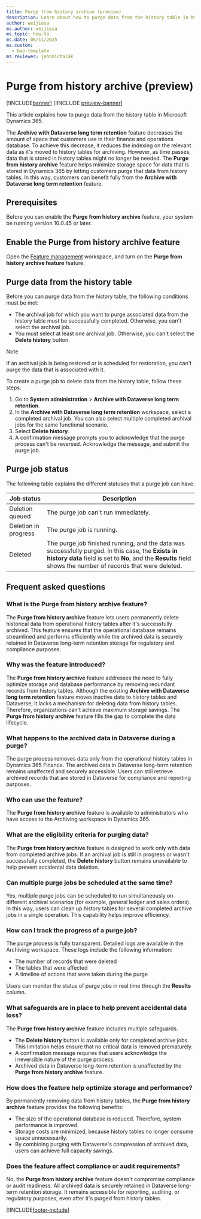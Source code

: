 ```yaml
---
title: Purge from history archive (preview)
description: Learn about how to purge data from the history table in Microsoft Dynamics 365.
author: weijiesa
ms.author: weijiesa
ms.topic: how-to
ms.date: 06/11/2025
ms.custom: 
  - bap-template
ms.reviewer: johnmichalak
---
```


# Purge from history archive (preview)

[!INCLUDE[banner](../includes/banner.md)]
[!INCLUDE [preview-banner](~/../shared-content/shared/preview-includes/preview-banner.md)]

This article explains how to purge data from the history table in Microsoft Dynamics 365.

The **Archive with Dataverse long term retention** feature decreases the amount of space that customers use in their finance and operations database. To achieve this decrease, it reduces the indexing on the relevant data as it's moved to history tables for archiving. However, as time passes, data that is stored in history tables might no longer be needed. The **Purge from history archive** feature helps minimize storage space for data that is stored in Dynamics 365 by letting customers purge that data from history tables. In this way, customers can benefit fully from the **Archive with Dataverse long term retention** feature.

## Prerequisites

Before you can enable the **Purge from history archive** feature, your system be running version 10.0.45 or later.

## Enable the Purge from history archive feature

Open the [Feature management](../../fin-ops/get-started/feature-management/feature-management-overview.md) workspace, and turn on the **Purge from history archive feature** feature.

## Purge data from the history table

Before you can purge data from the history table, the following conditions must be met:

- The archival job for which you want to purge associated data from the history table must be successfully completed. Otherwise, you can't select the archival job.
- You must select at least one archival job. Otherwise, you can't select the **Delete history** button.

> [!NOTE]
> If an archival job is being restored or is scheduled for restoration, you can't purge the data that is associated with it.

To create a purge job to delete data from the history table, follow these steps.

1. Go to **System administration** \> **Archive with Dataverse long term retention**.
1. In the **Archive with Dataverse long term retention** workspace, select a completed archival job. You can also select multiple completed archival jobs for the same functional scenario.
1. Select **Delete history**.
1. A confirmation message prompts you to acknowledge that the purge process can't be reversed. Acknowledge the message, and submit the purge job.

## Purge job status

The following table explains the different statuses that a purge job can have.

| Job status | Description |
|---|---|
| Deletion queued | The purge job can't run immediately. |
| Deletion in progress | The purge job is running. |
| Deleted | The purge job finished running, and the data was successfully purged. In this case, the **Exists in history data** field is set to **No**, and the **Results** field shows the number of records that were deleted. |

## Frequent asked questions

### What is the Purge from history archive feature?

The **Purge from history archive** feature lets users permanently delete historical data from operational history tables after it's successfully archived. This feature ensures that the operational database remains streamlined and performs efficiently while the archived data is securely retained in Dataverse long-term retention storage for regulatory and compliance purposes.

### Why was the feature introduced?

The **Purge from history archive** feature addresses the need to fully optimize storage and database performance by removing redundant records from history tables. Although the existing **Archive with Dataverse long term retention** feature moves inactive data to history tables and Dataverse, it lacks a mechanism for deleting data from history tables. Therefore, organizations can't achieve maximum storage savings. The **Purge from history archive** feature fills the gap to complete the data lifecycle.

### What happens to the archived data in Dataverse during a purge?

The purge process removes data only from the operational history tables in Dynamics 365 Finance. The archived data in Dataverse long-term retention remains unaffected and securely accessible. Users can still retrieve archived records that are stored in Dataverse for compliance and reporting purposes.

### Who can use the feature?

The  **Purge from history archive** feature is available to administrators who have access to the Archiving workspace in Dynamics 365.

### What are the eligibility criteria for purging data?

The **Purge from history archive** feature is designed to work only with data from completed archive jobs. If an archival job is still in progress or wasn't successfully completed, the **Delete history** button remains unavailable to help prevent accidental data deletion.

### Can multiple purge jobs be scheduled at the same time?

Yes, multiple purge jobs can be scheduled to run simultaneously on different archival scenarios (for example, general ledger and sales orders). In this way, users can clean up history tables for several completed archive jobs in a single operation. This capability helps improve efficiency.

### How can I track the progress of a purge job?

The purge process is fully transparent. Detailed logs are available in the Archiving workspace. These logs include the following information:

- The number of records that were deleted
- The tables that were affected
- A timeline of actions that were taken during the purge

Users can monitor the status of purge jobs in real time through the **Results** column.

### What safeguards are in place to help prevent accidental data loss?

The **Purge from history archive** feature includes multiple safeguards.

- The **Delete history** button is available only for completed archive jobs. This limitation helps ensure that no critical data is removed prematurely.
- A confirmation message requires that users acknowledge the irreversible nature of the purge process.
- Archived data in Dataverse long-term retention is unaffected by the **Purge from history archive** feature.

### How does the feature help optimize storage and performance?

By permanently removing data from history tables, the **Purge from history archive** feature provides the following benefits:

- The size of the operational database is reduced. Therefore, system performance is improved.
- Storage costs are minimized, because history tables no longer consume space unnecessarily.
- By combining purging with Dataverse's compression of archived data, users can achieve full capacity savings.

### Does the feature affect compliance or audit requirements?

No, the **Purge from history archive** feature doesn't compromise compliance or audit readiness. All archived data is securely retained in Dataverse long-term retention storage. It remains accessible for reporting, auditing, or regulatory purposes, even after it's purged from history tables.

[!INCLUDE[footer-include](../../../includes/footer-banner.md)]
